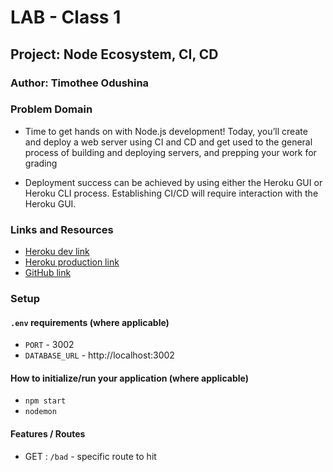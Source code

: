 # LAB - Class 1

## Project: Node Ecosystem, CI, CD

### Author: Timothee Odushina

### Problem Domain  

* Time to get hands on with Node.js development! Today, you’ll create and deploy a web server using CI and CD and get used to the general process of building and deploying servers, and prepping your work for grading

* Deployment success can be achieved by using either the Heroku GUI or Heroku CLI process. Establishing CI/CD will require interaction with the Heroku GUI.

### Links and Resources

- [Heroku dev link](https://server-deployment-practice1.herokuapp.com/)
- [Heroku production link](https://server-deployment-practice1.herokuapp.com/)
- [GitHub link](https://github.com/timothee2022/server-deployment-practice)

### Setup

#### `.env` requirements (where applicable)

- `PORT` - 3002
- `DATABASE_URL` - http://localhost:3002

#### How to initialize/run your application (where applicable)

- `npm start`
- `nodemon`

#### Features / Routes

- GET : `/bad` - specific route to hit

